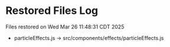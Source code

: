 # Restored Files Log
Files restored on Wed Mar 26 11:48:31 CDT 2025

- particleEffects.js -> src/components/effects/particleEffects.js
